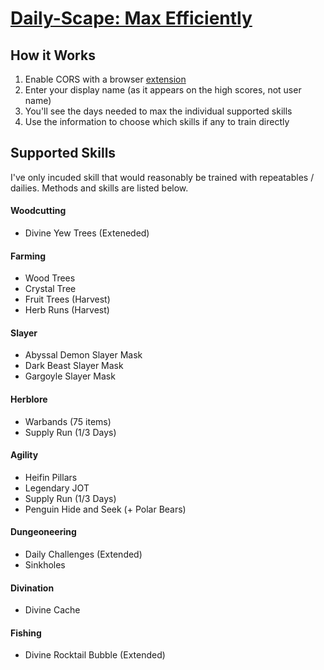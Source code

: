 # [Daily-Scape: Max Efficiently](http://jovaunjackson.me/Daily-Capes/)

## How it Works
1. Enable CORS with a browser [extension](https://chrome.google.com/webstore/detail/allow-control-allow-origi/nlfbmbojpeacfghkpbjhddihlkkiljbi?hl=en)
2. Enter your display name (as it appears on the high scores, not user name)
3. You'll see the days needed to max the individual supported skills
4. Use the information to choose which skills if any to train directly



## Supported Skills
I've only incuded skill that would reasonably be trained with repeatables / dailies. Methods and skills are listed below. <br>

#### Woodcutting
* Divine Yew Trees (Exteneded)

#### Farming
* Wood Trees
* Crystal Tree
* Fruit Trees (Harvest)
* Herb Runs (Harvest)

#### Slayer
* Abyssal Demon Slayer Mask
* Dark Beast Slayer Mask
* Gargoyle Slayer Mask

#### Herblore
* Warbands (75 items)
* Supply Run (1/3 Days)

#### Agility
* Heifin Pillars
* Legendary JOT 
* Supply Run (1/3 Days)
* Penguin Hide and Seek (+ Polar Bears)

#### Dungeoneering
* Daily Challenges (Extended)
* Sinkholes

#### Divination
* Divine Cache

#### Fishing
* Divine Rocktail Bubble (Extended)
